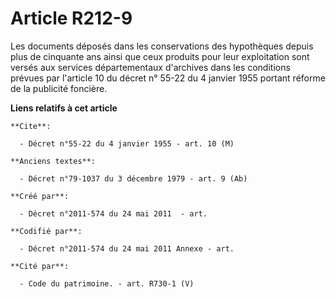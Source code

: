# Article R212-9

Les documents déposés dans les conservations des hypothèques depuis plus de cinquante ans ainsi que ceux produits pour leur
exploitation sont versés aux services départementaux d'archives dans les conditions prévues par l'article 10 du décret n°
55-22 du 4 janvier 1955 portant réforme de la publicité foncière.

**Liens relatifs à cet article**

	**Cite**:

	  - Décret n°55-22 du 4 janvier 1955 - art. 10 (M)

	**Anciens textes**:

	  - Décret n°79-1037 du 3 décembre 1979 - art. 9 (Ab)

	**Créé par**:

	  - Décret n°2011-574 du 24 mai 2011  - art.

	**Codifié par**:

	  - Décret n°2011-574 du 24 mai 2011 Annexe - art.

	**Cité par**:

	  - Code du patrimoine. - art. R730-1 (V)

